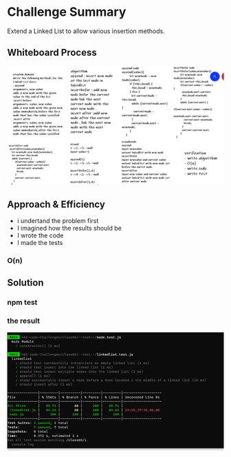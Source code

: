 # Challenge Summary
Extend a Linked List to allow various insertion methods.

## Whiteboard Process
<!-- Embedded whiteboard image -->
![](linkedlist-class06.PNG)


## Approach & Efficiency
<!-- What approach did you take? Why? What is the Big O space/time for this approach? -->
+ i undertand the problem first
+ I imagined how the results should be
+ I wrote the code
+ I made the tests

### O(n)

## Solution
<!-- Show how to run your code, and examples of it in action -->
### npm test

### the result
![](codchalleng06.PNG)